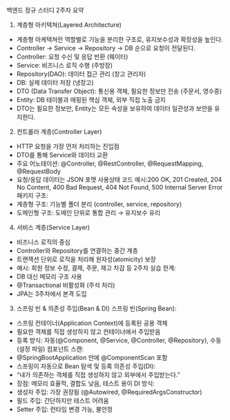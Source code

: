 ﻿백엔드 정규 스터디 2주차 요약

1. 계층형 아키텍쳐(Layered Architecture)
- 계층형 아케텍쳐란 역할별로 기능을 분리한 구조로, 유지보수성과 확장성을 높인다.
- Controller → Service → Repository → DB 순으로 요청이 전달된다.
- Controller: 요청 수신 및 응답 반환 (웨이터)
- Service: 비즈니스 로직 수행 (주방장)
- Repository(DAO): 데이터 접근 관리 (창고 관리자)
- DB: 실제 데이터 저장 (냉장고)
- DTO (Data Transfer Object): 통신용 객체, 필요한 정보만 전송 (주문서, 영수증)
- Entity: DB 테이블과 매핑된 핵심 객체, 외부 직접 노출 금지
- DTO는 필요한 정보만, Entity는 모든 속성을 보유하여 데이터 일관성과 보안을 유지한다.
2. 컨트롤러 계층(Controller Layer)
- HTTP 요청을 가장 먼저 처리하는 진입점
- DTO를 통해 Service와 데이터 교환
- 주요 어노테이션: @Controller, @RestController, @RequestMapping, @RequestBody
- 요청/응답 데이터는 JSON 포맷 사용상태 코드 예시:200 OK, 201 Created, 204 No Content, 400 Bad Request, 404 Not Found, 500 Internal Server Error
패키지 구조:
- 계층형 구조: 기능별 폴더 분리 (controller, service, repository)
- 도메인형 구조: 도메인 단위로 통합 관리 → 유지보수 유리

4. 서비스 계층(Service Layer)
- 비즈니스 로직의 중심
- Controller와 Repository를 연결하는 중간 계층
- 트랜잭션 단위로 로직을 처리해 원자성(atomicity) 보장
- 예시: 회원 정보 수정, 결제, 주문, 재고 차감 등
2주차 실습 한계:
- DB 대신 메모리 구조 사용
- @Transactional 비활성화 (주석 처리)
- JPA는 3주차에서 본격 도입
3. 스프링 빈 & 의존성 주입(Bean & DI)
스프링 빈(Spring Bean):
- 스프링 컨테이너(Application Context)에 등록된 공용 객체
- 필요한 객체를 직접 생성하지 않고 컨테이너에서 주입받음
- 등록 방식: 자동(@Component, @Service, @Controller, @Repository), 수동(설정 파일)
컴포넌트 스캔:
- @SpringBootApplication 안에 @ComponentScan 포함
- 스프링이 자동으로 Bean 탐색 및 등록
의존성 주입(DI):
- “내가 의존하는 객체를 직접 생성하지 않고 외부에서 주입받는다.”
- 장점: 메모리 효율적, 결합도 낮음, 테스트 용이
DI 방식:
- 생성자 주입: 가장 권장됨 (@Autowired, @RequiredArgsConstructor)
- 필드 주입: 간단하지만 테스트 어려움
- Setter 주입: 런타임 변경 가능, 불안정

